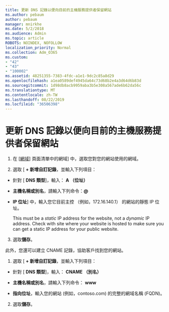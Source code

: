 ```yaml
---
title: 更新 DNS 記錄以便向目前的主機服務提供者保留網站
ms.author: pebaum
author: pebaum
manager: mnirkhe
ms.date: 5/2/2018
ms.audience: Admin
ms.topic: article
ROBOTS: NOINDEX, NOFOLLOW
localization_priority: Normal
ms.collection: Adm_O365
ms.custom:
- "42"
- "43"
- "100002"
ms.assetid: 48251355-7383-4fdc-a1e1-9dc2c85a8d29
ms.openlocfilehash: a1ea0589def4945da64c73d68b2e4a3d64d6b83d
ms.sourcegitcommit: 1d98db8acb9959aba3b5e308a567ade6b62da56c
ms.translationtype: MT
ms.contentlocale: zh-TW
ms.lasthandoff: 08/22/2019
ms.locfileid: "36506398"
---
```

# <a name="update-dns-records-to-keep-your-website-with-your-current-hosting-provider"></a>更新 DNS 記錄以便向目前的主機服務提供者保留網站

1. 在 [[網域](https://portal.office.com/adminportal/home#/Domains)] 頁面清單中的網域] 中，選取您對您的網站使用的網域。

2. 選取 [ **+ 新增自訂記錄**，並輸入下列項目：

  - 針對 [ **DNS 類型**]，輸入： **A （位址）**

  - **主機名稱或別名**，請輸入下列命令：**@**

  - **IP 位址**] 中，輸入您它目前主控 （例如，172.16.140.1） 的網站的靜態 IP 位址。

    This must be a  *static*  IP address for the website, not a  *dynamic*  IP address. Check with site where your website is hosted to make sure you can get a static IP address for your public website.

3. 選取**儲存**。

此外，您還可以建立 CNAME 記錄，協助客戶找到您的網站。
  
1. 選取 [ **+ 新增自訂記錄**，並輸入下列項目：

  - 針對 [ **DNS 類型**]，輸入： **CNAME （別名）**

  - **主機名稱或別名**，請輸入下列命令： **www**

  - **指向位址**，輸入您的網站 (例如，contoso.com) 的完整的網域名稱 (FQDN)。

2. 選取**儲存**。
